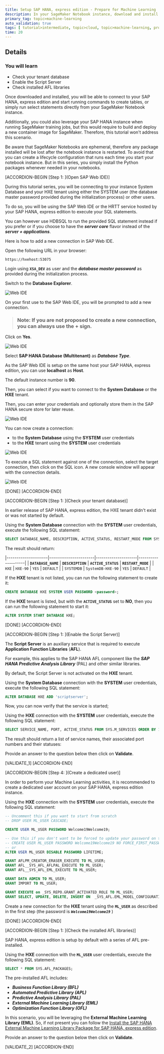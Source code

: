 ```yaml
---
title: Setup SAP HANA, express edition - Prepare for Machine Learning
description: In your SageMaker Notebook instance, download and install the SAP HANA client and the Python driver to connect to your SAP HANA, express edition instance.
primary_tag: topic>machine-learning
auto_validation: true
tags: [ tutorial>intermediate, topic>cloud, topic>machine-learning, products>sap-hana\,-express-edition, products>sap-hana ]
time: 20
---
```


## Details
### You will learn  
  - Check your tenant database
  - Enable the Script Server
  - Check installed AFL libraries

Once downloaded and installed, you will be able to connect to your SAP HANA, express edition and start running commands to create tables, or simply run select statements directly from your SageMaker Notebook instance.

Additionally, you could also leverage your SAP HANA instance when running SageMaker training jobs, but this would require to build and deploy a new container image for SageMaker. Therefore, this tutorial won't address this scenario.

Be aware that SageMaker Notebooks are ephemeral, therefore any package installed will be lost after the notebook instance is restarted.
To avoid that you can create a lifecycle configuration that runs each time you start your notebook instance.
But in this series, you simply install the Python packages whenever needed in your notebooks.

[ACCORDION-BEGIN [Step 1: ](Open SAP Web IDE)]

During this tutorial series, you will be connecting to your instance System Database and your HXE tenant using either the SYSTEM user (the database master password provided during the initialization process) or other users.

To do so, you will be using the SAP Web IDE or the HRTT service hosted by your SAP HANA, express edition to execute your SQL statements.

You can however use HDBSQL to run the provided SQL statement instead if you prefer or if you choose to have the ***server core*** flavor instead of the ***server + applications***.

Here is how to add a new connection in SAP Web IDE.

Open the following URL in your browser:

```url
https://hxehost:53075
```

Login using **`XSA_DEV`** as user and the ***database master password*** as provided during the initialization process.

Switch to the **Database Explorer**.

![Web IDE](webide-01.png)

On your first use to the SAP Web IDE, you will be prompted to add a new connection.

> ### **Note**: If you are not proposed to create a new connection, you can always use the **+** sign.

Click on **Yes**.

![Web IDE](webide-02.png)

Select **SAP HANA Database (Multitenant)** as ***Database Type***.

As the SAP Web IDE is setup on the same host your SAP HANA, express edition, you can use **localhost** as **Host**.

The default instance number is **90**.

Then, you can select if you want to connect to the **System Database** or the **HXE** tenant.

Then, you can enter your credentials and optionally store them in the SAP HANA secure store for later reuse.

![Web IDE](webide-03.png)

You can now create a connection:

 - to the **System Database** using the **SYSTEM** user credentials
 - to the **HXE** tenant using the **SYSTEM** user credentials

![Web IDE](webide-04.png)

To execute a SQL statement against one of the connection, select the target connection, then click on the SQL icon. A new console window will appear with the connection details.

![Web IDE](webide-05.png)

[DONE]
[ACCORDION-END]

[ACCORDION-BEGIN [Step 1: ](Check your tenant database)]

In earlier release of SAP HANA, express edition, the HXE tenant didn't exist or was not started by default.

Using the **System Database** connection with the **SYSTEM** user credentials, execute the following SQL statement:

```sql
SELECT DATABASE_NAME, DESCRIPTION, ACTIVE_STATUS, RESTART_MODE FROM SYS.M_DATABASES ORDER BY 1;
```

The result should return:

|---------------------|-----------------------|---------------------|--------------------|
| **`DATABASE_NAME`** | **`DESCRIPTION`**     | **`ACTIVE_STATUS`** | **`RESTART_MODE`** |
| `HXE`               | `HXE-90`              | `YES`               | `DEFAULT`          |
| `SYSTEMDB`          | `SystemDB-HXE-90`     | `YES`               | `DEFAULT`          |

If the **HXE** tenant is not listed, you can run the following statement to create it:

```sql
CREATE DATABASE HXE SYSTEM USER PASSWORD <password>;
```

If the **HXE** tenant is listed, but with the **`ACTIVE_STATUS`** set to **NO**, then you can run the following statement to start it:

```sql
ALTER SYSTEM START DATABASE HXE;
```

[DONE]
[ACCORDION-END]

[ACCORDION-BEGIN [Step 1: ](Enable the Script Server)]

The **Script Server** is an auxiliary service that is required to execute **Application Function Libraries** (**AFL**).

For example, this applies to the SAP HANA AFL component like the ***SAP HANA Predictive Analysis Library*** (PAL) and other similar libraries.

By default, the Script Server is not activated on the **HXE** tenant.

Using the **System Database** connection with the **SYSTEM** user credentials, execute the following SQL statement:

```sql
ALTER DATABASE HXE ADD 'scriptserver';
```

Now, you can now verify that the service is started;

Using the **HXE** connection with the **SYSTEM** user credentials, execute the following SQL statement:

```sql
SELECT SERVICE_NAME, PORT, ACTIVE_STATUS FROM SYS.M_SERVICES ORDER BY 1;
```

The result should return a list of service names, their associated port numbers and their statuses:

Provide an answer to the question below then click on **Validate**.

[VALIDATE_1]
[ACCORDION-END]

[ACCORDION-BEGIN [Step 4: ](Create a dedicated user)]

In order to perform your Machine Learning activities, it is recommended to create a dedicated user account on your SAP HANA, express edition instance.

Using the **HXE** connection with the **SYSTEM** user credentials, execute the following SQL statement:

```sql
-- Uncomment this if you want to start from scratch
-- DROP USER ML_USER CASCADE;

CREATE USER ML_USER PASSWORD Welcome19Welcome19;

-- Use this if you don't want to be forced to update your password on the first connection.
-- CREATE USER ML_USER PASSWORD Welcome19Welcome19 NO FORCE_FIRST_PASSWORD_CHANGE;
-- or
ALTER USER ML_USER DISABLE PASSWORD LIFETIME;

GRANT AFLPM_CREATOR_ERASER_EXECUTE TO ML_USER;
GRANT AFL__SYS_AFL_AFLPAL_EXECUTE TO ML_USER;
GRANT AFL__SYS_AFL_EML_EXECUTE TO ML_USER;

GRANT DATA ADMIN TO ML_USER;
GRANT IMPORT TO ML_USER;

GRANT EXECUTE on _SYS_REPO.GRANT_ACTIVATED_ROLE TO ML_USER;
GRANT SELECT, UPDATE, DELETE, INSERT ON  _SYS_AFL.EML_MODEL_CONFIGURATION TO ML_USER;
```

Create a new connection for the **HXE** tenant using the **`ML_USER`** as described in the first step (the password is ***`Welcome19Welcome19`*** )

[DONE]
[ACCORDION-END]

[ACCORDION-BEGIN [Step 1: ](Check the installed AFL libraries)]

SAP HANA, express edition is setup by default with a series of AFL pre-installed.

Using the **HXE** connection with the **`ML_USER`** user credentials, execute the following SQL statement:

```sql
SELECT * FROM SYS.AFL_PACKAGES;
```

The pre-installed AFL includes:

 - ***Business Function Library (BFL)***
 - ***Automated Predictive Library (APL)***
 - ***Predictive Analysis Library (PAL)***
 - ***External Machine Learning Library (EML)***
 - ***Optimization Function Library (OFL)***

In this scenario, you will be leveraging the **External Machine Learning Library (EML)**. So, if not present you can follow the [Install the SAP HANA External Machine Learning Library Package for SAP HANA, express edition](hxe-ua-eml-binary).

Provide an answer to the question below then click on **Validate**.

[VALIDATE_2]
[ACCORDION-END]
